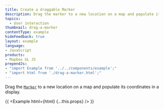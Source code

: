 ```yaml
---
title: Create a draggable Marker
description: Drag the marker to a new location on a map and populate its coordinates in a display.
topics:
  - User interaction
thumbnail: drag-a-marker
contentType: example
hideFeedback: true
layout: example
language:
- JavaScript
products:
- Mapbox GL JS
prependJs:
- "import Example from '../../components/example';"
- "import html from './drag-a-marker.html';"
---
```


Drag the [`Marker`](https://maplibre.org/maplibre-gl-js-docs/api/markers/#marker) to a new location on a map and populate its coordinates in a display.

{{ <Example html={html} {...this.props} /> }}
